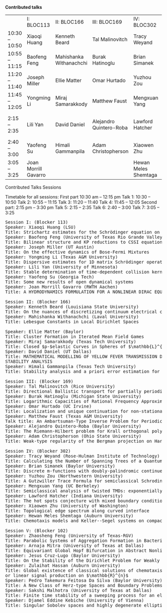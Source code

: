 **Contributed talks**
<table>
<tr>
  <td></td>
  <td>I: BLOC113</td>
  <td>II: BLOC166</td>
  <td>III: BLOC169</td>
  <td>IV: BLOC302</td>
  <td>V: BLOC102</td>
</tr><tr>
  <td>10:30 – 10:50</td>
  <td>Xiaoqi Huang</td>
  <td>Kenneth Beard</td>
  <td>Tal Malinovitch</td>
  <td>Tracy Weyand</td>
  <td>Zhaosheng Feng</td>
</tr><tr>
  <td>10:55 – 11:15</td>
  <td>Baofeng Feng</td>
  <td>Mahishanka Withanachchi</td>
  <td>Burak Hatinoglu</td>
  <td>Brian Simanek</td>
  <td>Arnaja Mitra</td>
</tr><tr>
  <td>11:20 – 11:40</td>
  <td>Joseph Miller</td>
  <td>Ellie Matter</td>
  <td>Omar Hurtado</td>
  <td>Yuzhou Zou</td>
  <td>Jesus Cruz-Lugo</td>
</tr><tr>
  <td>11:45 – 12:05</td>
  <td>Yongming Li</td>
  <td>Miraj Samarakkody</td>
  <td>Matthew Faust</td>
  <td>Mengxuan Yang</td>
  <td>Zulaihat Hassan</td>
</tr>
  <tr>
  <td>2:15 – 2:35</td>
  <td>Lili Yan</td>
  <td>David Daniel</td>
  <td>Alejandro Quintero-Roba</td>
  <td>Lawford Hatcher</td>
  <td>Pedro Takemura Feitosa Da Silva</td>
</tr>
  <tr>
  <td>2:40 – 3:00</td>
  <td>Yaofeng Su</td>
  <td>Himali Gammanpila</td>
  <td>Adam Christopherson</td>
  <td>Xiaowen Zhu</td>
  <td>Sakshi Malhotra</td>
</tr>
  <tr>
  <td>3:05 – 3:25</td>
  <td>Joan Morrill Gavarro</td>
  <td></td>
  <td></td>
  <td>Hewan Meles Shemtaga</td>
  <td>Djamel Eddine Kebiche</td>
</tr>
</table>

Contributed Talks Sessions

Timetable for all sessions:
First part 10:30 am – 12:15 pm
Talk 1: 10:30 – 10:50
Talk 2: 10:55 – 11:15
Talk 3: 11:20 – 11:40
Talk 4: 11:45 – 12:05
Second part: 2:15 pm – 3:30 pm
Talk 5: 2:15 – 2:35
Talk 6: 2:40 – 3:00
Talk 7: 3:05 – 3:25

<pre>
Session I: (Blocker 113)
Speaker: Xiaoqi Huang (LSU)
Title: Strichartz estimates for the Schrödinger equation on negatively curved compact manifolds.
Speaker: Baofeng Feng (University of Texas Rio Grande Valley)
Title: Bilinear structure and KP reductions to CSSI equation
Speaker: Joseph Miller (UT Austin)
Title: On the effective dynamics of Bose-Fermi Mixtures
Speaker: Yongming Li (Texas A&M University)
Title: Dispersive estimates for 1D matrix Schrödinger operators with threshold resonance
Speaker: Lili Yan (University of Minnesota)
Title: Stable determination of time-dependent collision kernel in the nonlinear Boltzmann equation.
Speaker: Yaofeng Su (Georgia Tech)
Title: Some new results of open dynamical systems
Speaker: Joan Morrill Gavarro (RWTH Aachen)
Title: A HYDRODYNAMICS FORMULATION FOR A NONLINEAR DIRAC EQUATION

Session II: (Blocker 166)
Speaker: Kenneth Beard (Louisiana State University)
Title: On the nuances of discretizing continuum electrical conductivity
Speaker: Mahishanka Withanachchi (Laval University)
Title: Lebesgue Constants in Local Dirichlet Spaces

Speaker: Ellie Matter (Baylor)
Title: Cluster Formation in Iterated Mean Field Games
Speaker: Miraj Samarakkody (Texas Tech University)
Title: Closed $p-$elastic Curves in Spheres of $\mathbb{L}^{3}$
Speaker: David Daniel (UT Dallas)
Title: MATHEMATICAL MODELLING OF YELLOW FEVER TRANSMISSION DYNAMICS WITH
STABILITY ANALYSIS
Speaker: Himali Gammanpila (Texas Tech University)
Title: Stability analysis and a priori error estimation for Nitsche-type CIP/GP-CutFEM multi-phase flow.

Session III: (Blocker 169)
Speaker: Tal Malinovitch (Rice University)
Title: Directional Ballistic transport for partially periodic Schr\"{o}dinger operators
Speaker: Burak Hatinoglu (Michigan State University)
Title: Logarithmic Capacities of Rational Frequency Approximants for the Almost Mathieu Operator
Speaker: Omar Hurtado (UC Irvine)
Title: Localization and unique continuation for non-stationary Schr\"odinger operators on \mathbb{Z}^2
Speaker: Matthew Faust (Texas A&M University)
Talk title: An Ambartsuman-Type Inverse Problem for Periodic Graphs
Speaker: Alejandro Quintero-Roba (Baylor University)
Title: The Riemann-Hilbert problem for Krall orthogonal polynomials
Speaker: Adam Christopherson (Ohio State University)
Title: Weak-type regularity of the Bergman projection on Hartogs domains

Session IV: (Blocker 302)
Speaker: Tracy Weyand (Rose-Hulman Institute of Technology)
Title: Calculating the Number of Spanning Trees of a Quantum Graph From Its Spectrum
Speaker: Brian Simanek (Baylor University)
Title: Discrete m-functions with doubly-palindromic continued fraction coefficients
Speaker: Yuzhou Zou (Northwestern University)
Title: A Gutzwiller Trace Formula for semiclassical Schrodinger operators with conormal potentials
Speaker: Mengxuan Yang (UC Berkeley)
Title: Semiclassical analysis of twisted TMDs: exponentially flat and trivial bands
Speaker: Lawford Hatcher (Indiana University)
Title: The hot spots conjecture with mixed boundary conditions
Speaker: Xiaowen Zhu (University of Washington)
Title: Topological edge spectrum along curved interface
Speaker: Hewan Meles Shemtaga (Auburn University)
Title: Chemotaxis models and Keller--Segel systems on compact metric graphs

Session V: (Blocker 102)
Speaker: Zhaosheng Feng (University of Texas-RGV)
Title: Parabolic Systems of Aggregation Formation in Bacterial Colonies
Speaker: Arnaja Mitra (University of Texas at Dallas)
Title: Equivariant Global Hopf Bifurcation in Abstract Nonlinear Parabolic Equations
Speaker: Jesus Cruz-Lugo (Baylor University)
Title: On the Stability of the Dirichlet Problem for Weakly Elliptic Systems in the Plane
Speaker: Zulaihat Hassan (Auburn University)
Title: Global existence of classical solutions of chemotaxis systems with logistic source and consumption
or linear signal production on $\mathbb{R}^{n}$
Speaker: Pedro Takemura Feitosa Da Silva (Baylor University)
Title: A New Class of Herz-type Spaces and Boundary Problems
Speaker: Sakshi Malhotra (University of Texas at Dallas)
Title: Finite time stability of a sweeping process for an elastoplastic system with stress-controlled loading
Speaker: Djamel Eddine Kebiche (University of Vienna)
Title: Singular Sobolev spaces and highly degenerate elliptic partial differential equations
</pre>
